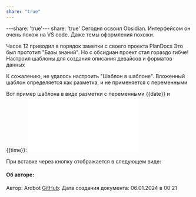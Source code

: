 ```yaml
---
share: "true"
---
```


---share: 'true'---
share: 'true'
Сегодня освоил Obsidian. 
Интерфейсом он очень похож на VS code. Даже темы оформления похожи.

Часов 12 приводил в порядок заметки с своего проекта PlanDocs
Это был прототип "Базы знаний". Но с обсидиан проект стал гораздо гибче!
Настроил шаблоны для создания описания девайсов и форматов данных

К сожалению, не удалось настроить "Шаблон в шаблоне". Вложенный шаблон определяется как разметка, и не применяется с переменными

Вот пример шаблона в виде разметки с переменными {{date}} и {{time}}:
![About](../../templates/blocks/About.md)

При вставке через кнопку отображается в следующем виде:
#### Об авторе:
Автор: Ardbot
[GitHub](https://github.com/Ardbot): 
Дата создания документа: 
06.01.2024 в 00:21